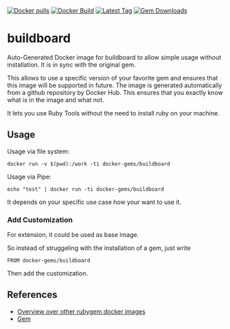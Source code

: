 [![Docker pulls](https://img.shields.io/docker/pulls/rubygem/buildboard.svg)](https://hub.docker.com/r/rubygem/buildboard/)
[![Docker Build](https://img.shields.io/docker/automated/rubygem/buildboard.svg)](https://hub.docker.com/r/rubygem/buildboard/)
[![Latest Tag](https://img.shields.io/github/tag/docker-rubygem/buildboard.svg)](https://hub.docker.com/r/rubygem/buildboard/)
[![Gem Downloads](https://img.shields.io/gem/dt/buildboard.svg)](https://rubygems.org/gems/buildboard/)
# buildboard

Auto-Generated Docker image for buildboard to allow simple usage without installation.
It is in sync with the original gem.

This allows to use a specific version of your favorite gem and ensures that this image will be supported in future.
The image is generated automatically from a github repository by Docker Hub.
This ensures that you exactly know what is in the image and what not.

It lets you use Ruby Tools without the need to install ruby on your machine.

## Usage

Usage via file system:

`docker run -v $(pwd):/work -ti docker-gems/buildboard`

Usage via Pipe:

`echo "test" | docker run -ti docker-gems/buildboard`

It depends on your specific use case how your want to use it.

### Add Customization

For extension, it could be used as base image.

So instead of struggeling with the installation of a gem, just write

`FROM docker-gems/buildboard`

Then add the customization.

## References

 - [Overview over other rubygem docker images](https://github.com/thinkbot/docker-rubygem)
 - [Gem](https://rubygems.org/gems/buildboard/)
